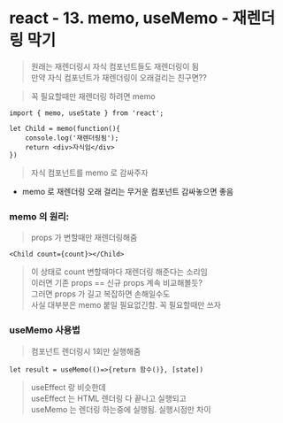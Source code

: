 react - 13. memo, useMemo - 재렌더링 막기
======================================

> 원래는 재렌더링시 자식 컴포넌트들도 재렌더링이 됨   
> 만약 자식 컴포넌트가 재렌더링이 오래걸리는 친구면??   

> 꼭 필요할때만 재렌더링 하려면 memo
```
import { memo, useState } from 'react';

let Child = memo(function(){
    console.log('재렌더링됨');
    return <div>자식임</div>
})
```
> 자식 컴포넌트를 memo 로 감싸주자

* memo 로 재렌더링 오래 걸리는 무거운 컴포넌트 감싸놓으면 좋음 

### memo 의 원리: 
> props 가 변할때만 재렌더링해줌
```
<Child count={count}></Child>
```
> 이 상태로 count 변할때마다 재렌더링 해준다는 소리임   
> 이러면 기존 props == 신규 props 계속 비교해볼듯?   
> 그러면 props 가 길고 복잡하면 손해일수도   
> 사실 대부분은 memo 붙일 필요없긴함. 꼭 필요할때만 쓰자 

### useMemo 사용법
> 컴포넌트 렌더링시 1회만 실행해줌
```
let result = useMemo(()=>{return 함수()}, [state])
```
> useEffect 랑 비슷한데   
> useEffect 는 HTML 렌더링 다 끝나고 실행되고   
> useMemo 는 렌더링 하는중에 실행됨. 실행시점만 차이
